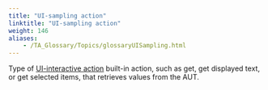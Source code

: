 ```yaml
--- 
title: "UI-sampling action"
linktitle: "UI-sampling action"
weight: 146
aliases: 
    - /TA_Glossary/Topics/glossaryUISampling.html
---
```


Type of [UI-interactive action](/TA_Glossary/Topics/glossaryUIInteractiveAction.html) built-in action, such as get, get displayed text, or get selected items, that retrieves values from the AUT.

